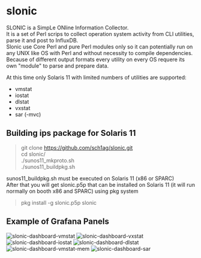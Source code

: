 slonic
======
SLONIC is a SimpLe ONline Information Collector.  
It is a set of Perl scrips to collect operation system activity from CLI utilities, parse it and post to InfluxDB.  
Slonic use Core Perl and pure Perl modules only so it can potentially run on any UNIX like OS with Perl and without necessity to compile dependencies.  
Because of different output formats every utility on every OS requere its own "module" to parse and prepare data.  
  
At this time only Solaris 11 with limited numbers of utilities are supported:
* vmstat
* iostat
* dlstat
* vxstat
* sar (-mvc)

## Building ips package for Solaris 11  
> git clone https://github.com/sch1ag/slonic.git  
> cd slonic/  
> ./sunos11_mkproto.sh  
> ./sunos11_buildpkg.sh  

sunos11_buildpkg.sh must be executed on Solaris 11 (x86 or SPARC)  
After that you will get slonic.p5p that can be installed on Solaris 11 (it will run normally on booth x86 and SPARC) using pkg system  
  
> pkg install -g slonic.p5p slonic  

## Example of Grafana Panels

![slonic-dashboard-vmstat](https://i.ibb.co/fNVv86Q/slonic-dashboard-vmstat.png)
![slonic-dashboard-vxstat](https://i.ibb.co/1dQSRyg/slonic-dashboard-vxstat.png)
![slonic-dashboard-iostat](https://i.ibb.co/rd5Xm5N/slonic-dashboard-iostat.png)
![slonic-dashboard-dlstat](https://i.ibb.co/0MpFwK7/slonic-dashboard-dlstat.png)
![slonic-dashboard-vmstat-mem](https://i.ibb.co/BV8qqx9/slonic-dashboard-vmstat-mem.png)
![slonic-dashboard-sar](https://i.ibb.co/BZdgJND/slonic-dashboard-sar.png)
